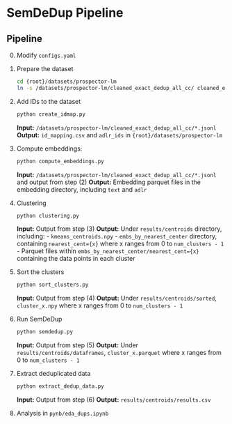 # SemDeDup Pipeline

## Pipeline

0) Modify `configs.yaml`

1) Prepare the dataset
    ```sh
    cd {root}/datasets/prospector-lm
    ln -s /datasets/prospector-lm/cleaned_exact_dedup_all_cc/ cleaned_exact_dedup_all_cc
    ```

2) Add IDs to the dataset
    ```sh
    python create_idmap.py
    ```
    **Input:** `/datasets/prospector-lm/cleaned_exact_dedup_all_cc/*.jsonl`
    **Output:** `id_mapping.csv` and `adlr_ids` in `{root}/datasets/prospector-lm`

3) Compute embeddings:
    ```sh
    python compute_embeddings.py
    ```
    **Input:** `/datasets/prospector-lm/cleaned_exact_dedup_all_cc/*.jsonl` and output from step (2)
    **Output:** Embedding  parquet files in the embedding directory, including `text` and `adlr`

4) Clustering
    ```sh
    python clustering.py
    ```
    **Input:** Output from step (3)
    **Output:** Under `results/centroids` directory, including:
        - `kmeans_centroids.npy`
        - `embs_by_nearest_center` directory, containing `nearest_cent={x}` where x ranges from 0 to `num_clusters - 1`
        - Parquet files within `embs_by_nearest_center/nearest_cent={x}` containing the data points in each cluster

5) Sort the clusters
    ```sh
    python sort_clusters.py
    ```
    **Input:** Output from step (4)
    **Output:** Under `results/centroids/sorted`, `cluster_x.npy` where x ranges from 0 to `num_clusters - 1`

6) Run SemDeDup
    ```sh
    python semdedup.py
    ```
    **Input:** Output from step (5)
    **Output:** Under `results/centroids/dataframes`, `cluster_x.parquet` where x ranges from 0 to `num_clusters - 1`

7) Extract deduplicated data
    ```sh
    python extract_dedup_data.py
    ```
    **Input:** Output from step (6)
    **Output:** `results/centroids/results.csv`

8) Analysis in `pynb/eda_dups.ipynb`
